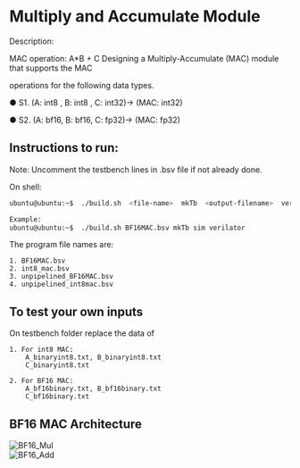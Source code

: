 
# Multiply and Accumulate Module

Description:

MAC operation: A*B + C
Designing a Multiply-Accumulate (MAC) module that supports the MAC

operations for the following data types.

● S1. (A: int8 , B: int8 , C: int32)-> (MAC: int32)

● S2. (A: bf16, B: bf16, C: fp32)-> (MAC: fp32)


## Instructions to run:

Note: Uncomment the testbench lines in .bsv file if not already done.

On shell:
```bash
ubuntu@ubuntu:~$  ./build.sh  <file-name>  mkTb  <output-filename>  verilator

Example:
ubuntu@ubuntu:~$  ./build.sh BF16MAC.bsv mkTb sim verilator
```

The program file names are:
    
    1. BF16MAC.bsv 
    2. int8_mac.bsv 
    3. unpipelined_BF16MAC.bsv 
    4. unpipelined_int8mac.bsv

## To test your own inputs
On testbench folder replace the data of 

    1. For int8 MAC:
        A_binaryint8.txt, B_binaryint8.txt
        C_binaryint8.txt

    2. For BF16 MAC:
        A_bf16binary.txt, B_bf16binary.txt
        C_bf16binary.txt


## BF16 MAC Architecture

   ![BF16_Mul](https://github.com/user-attachments/assets/25e9983c-99e7-4e7d-b41f-d803c07bc547)  
   ![BF16_Add](https://github.com/user-attachments/assets/ab6d8fb9-d316-41ea-bfa7-bcc456d866f5)

